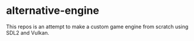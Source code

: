 # alternative-engine

This repos is an attempt to make a custom game engine from scratch using SDL2 and Vulkan.